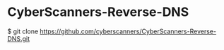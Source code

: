 # CyberScanners-Reverse-DNS


$ git clone https://github.com/cyberscanners/CyberScanners-Reverse-DNS.git

